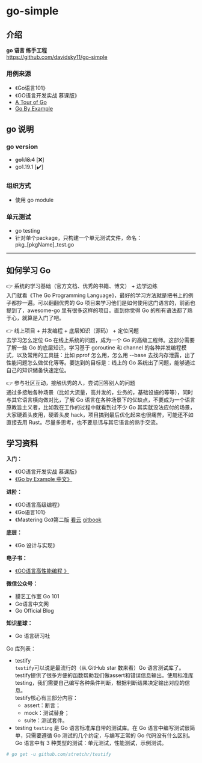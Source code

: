 # go-simple

## 介绍
**go 语言 练手工程**       
https://github.com/davidsky11/go-simple

### 用例来源
+ 《Go语言101》
+ 《GO语言开发实战 慕课版》
+ [A Tour of Go](https://go.dev/tour/list)
+ [ Go By Example ](https://github.com/everyx/gobyexample)

## go 说明
### go version
+ ~~go1.18.4~~ [❌]
+ go1.19.1 [✔️]

### 组织方式
+ 使用 go module

### 单元测试
+ go testing
+ 针对单个package，只构建一个单元测试文件，命名：pkg_[pkgName]_test.go

----------------------------

## 如何学习 Go 
👉 系统的学习基础（官方文档、优秀的书籍、博文） + 边学边练                     
入门就看《The Go Programming Language》，最好的学习方法就是把书上的例子都抄一遍。可以翻翻优秀的 Go 项目来学习他们是如何使用这门语言的，前面也提到了，awesome-go 里有很多这样的项目。直到你觉得 Go 的所有语法都了熟于心，就算是入门了吧。

👉 线上项目 + 并发编程 + 底层知识（源码） + 定位问题           
去学习怎么定位 Go 在线上系统的问题，成为一个 Go 的高级工程师。这部分需要了解一些 Go 的底层知识，学习基于 goroutine 和 channel 的各种并发编程模式，以及常用的工具链：比如 pprof 怎么用，怎么用 --base 去找内存泄露，出了性能问题怎么做优化等等。要达到的目标是：线上的 Go 系统出了问题，能够通过自己的知识储备快速定位。

👉 参与社区互动，接触优秀的人，尝试回答别人的问题            
通过多接触各种场景（比如大流量，高并发的，业务的，基础设施的等等），同时与其它语言横向做对比，了解 Go 语言在各种场景下的优缺点，不要成为一个语言原教旨主义者，比如我在工作的过程中就看到过不少 Go 其实就没法应付的场景，大家硬着头皮用，硬着头皮 hack，项目搞到最后优化起来也很痛苦，可能还不如直接去用 Rust。尽量多思考，也不要忌讳与其它语言的熟手交流。

## 学习资料
**入门：**     
+ 《GO语言开发实战 慕课版》         
+ [《Go by Example 中文》](https://books.studygolang.com/gobyexample/)

**进阶：**     
+ 《GO语言高级编程》     
+ 《Go语言101》    
+ 《Mastering Go》第二版  [看云](https://www.kancloud.cn/cloud001/golang/1601804)    [gitbook](https://hantmac.gitbook.io/mastering-go-second/)   

**底层：**      
+ 《Go 设计与实现》

**电子书：**       
+ [《GO语言高性能编程 》](https://geektutu.com/post/high-performance-go.html)

**微信公众号：**
+ 貘艺工作室 Go 101
+ Go语言中文网
+ Go Official Blog

**知识星球：**       
+ Go 语言研习社




Go 库列表：
+ testify                    
  `testify`可以说是最流行的（从 GitHub star 数来看）Go 语言测试库了。testify提供了很多方便的函数帮助我们做assert和错误信息输出。使用标准库testing，我们需要自己编写各种条件判断，根据判断结果决定输出对应的信息。           
  testify核心有三部分内容：
  - assert：断言；
  - mock：测试替身；
  - suite：测试套件。
+ testing
  `testing` 是 Go 语言标准库自带的测试库。在 Go 语言中编写测试很简单，只需要遵循 Go 测试的几个约定，与编写正常的 Go 代码没有什么区别。Go 语言中有 3 种类型的测试：单元测试，性能测试，示例测试。





```bash
# go get -u github.com/stretchr/testify
```